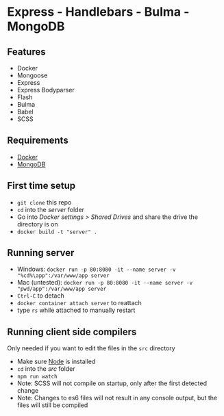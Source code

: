 # Express - Handlebars - Bulma - MongoDB

## Features
- Docker
- Mongoose
- Express
- Express Bodyparser
- Flash
- Bulma
- Babel
- SCSS

## Requirements
- [Docker](https://www.docker.com/products/docker-desktop)
- [MongoDB](https://www.mongodb.com/download-center/community)

## First time setup
- `git clone` this repo
- `cd` into the *server* folder
- Go into *Docker settings > Shared Drives* and share the drive the directory is on
- `docker build -t "server" .`

## Running server
- Windows: `docker run -p 80:8080 -it --name server -v "%cd%\app":/var/www/app server`
- Mac (untested): `docker run -p 80:8080 -it --name server -v "pwd/app":/var/www/app server` 
- `Ctrl-C` to detach
- `docker container attach server` to reattach
- type `rs` while attached to manually restart

## Running client side compilers
Only needed if you want to edit the files in the `src` directory
- Make sure [Node](https://nodejs.org/en/) is installed
- `cd` into the *src* folder
- `npm run watch`
- Note: SCSS will not compile on startup, only after the first detected change
- Note: Changes to es6 files will not result in any console output, but the files will still be compiled